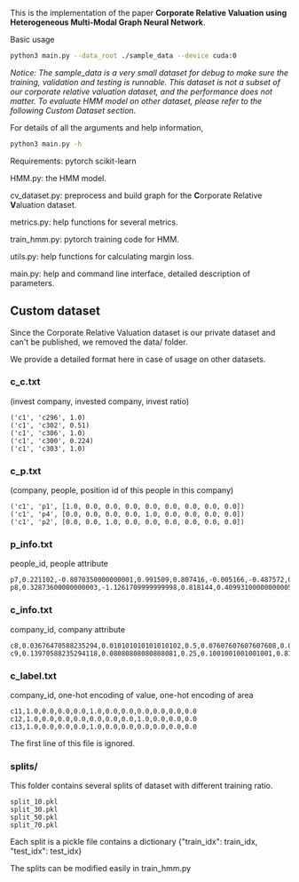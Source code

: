 This is the implementation of the paper **Corporate Relative Valuation using Heterogeneous Multi-Modal Graph Neural Network**.

Basic usage
```bash
python3 main.py --data_root ./sample_data --device cuda:0
```

*Notice: The sample_data is a very small dataset for debug to make sure the training, validation and testing is runnable. This dataset is not a subset of our corporate relative valuation dataset, and the performance does not matter. To evaluate HMM model on other dataset, please refer to the following Custom Dataset section*.

For details of all the arguments and help information, 
```bash
python3 main.py -h
```

Requirements: pytorch scikit-learn

HMM.py: the HMM model.

cv_dataset.py: preprocess and build graph for the **C**orporate Relative **V**aluation dataset.

metrics.py: help functions for several metrics.

train_hmm.py: pytorch training code for HMM.

utils.py: help functions for calculating margin loss.

main.py: help and command line interface, detailed description of parameters.

## Custom dataset

Since the Corporate Relative Valuation dataset is our private dataset and can't be published, we removed the data/ folder.

We provide a detailed format here in case of usage on other datasets.

### c_c.txt

(invest company, invested company, invest ratio)
```
('c1', 'c296', 1.0)
('c1', 'c302', 0.51)
('c1', 'c306', 1.0)
('c1', 'c300', 0.224)
('c1', 'c303', 1.0)
```

### c_p.txt

(company, people, position id of this people in this company)
```
('c1', 'p1', [1.0, 0.0, 0.0, 0.0, 0.0, 0.0, 0.0, 0.0, 0.0])
('c1', 'p4', [0.0, 0.0, 0.0, 0.0, 1.0, 0.0, 0.0, 0.0, 0.0])
('c1', 'p2', [0.0, 0.0, 1.0, 0.0, 0.0, 0.0, 0.0, 0.0, 0.0])
```

### p_info.txt

people_id, people attribute
```
p7,0.221102,-0.8070350000000001,0.991509,0.807416,-0.005166,-0.487572,0.501344,-1.416632,0.628414,0.567874,0.360421,0.212601,0.36958,-0.47801499999999997,0.368847,-0.8551709999999999,-0.24893099999999999,0.567555,0.35022,-0.10656500000000001,-0.11441400000000002,-0.23879499999999998,-0.649752,0.722106,0.6276189999999999,-0.632771,-0.675759,-0.091075,1.2500879999999999,-0.808951,0.09175499999999999,0.000155,-0.646505,0.282987,-0.407227,-0.213216,-0.17617,0.181603,-1.038985,0.7805489999999999,0.092196,1.197251,-0.173746,-0.261974,-1.022464,-0.353187,0.538159,0.036936000000000004,-0.021117,0.826942
p8,0.32873600000000003,-1.1261709999999998,0.818144,0.40993100000000005,0.20371199999999998,-0.571954,0.441104,-1.072633,0.814242,0.429817,0.416253,0.29029499999999997,0.187653,-0.63593,0.547273,-0.9295540000000001,-0.28747,0.5485939999999999,0.383912,-0.158203,-0.085238,-0.080536,-0.75967,0.518534,0.532878,-0.452219,-0.629105,0.254504,1.04034,-0.967375,0.048351,0.16630799999999998,-0.8869879999999999,0.328864,-0.070145,0.061027,-0.077671,0.421911,-1.0601209999999999,0.887494,-0.0015630000000000002,1.148855,-0.492716,-0.569242,-0.47010799999999997,-0.383949,0.765278,0.281625,0.11590999999999999,1.1091010000000001
```

### c_info.txt

company_id, company attribute
```
c8,0.03676470588235294,0.010101010101010102,0.5,0.07607607607607608,0.07407407407407407,0.0,0.10101010101010101,0.10101010101010101,0.14444444444444443,0.0,0.001001001001001001,0.05917159763313609,0.0,0.020202020202020204,0.020202020202020204,0.0,0.0,0.0,0.0,0.020202020202020204,0.020202020202020204,0.0,0.0,0.04040404040404041,0.04040404040404041,0.0,0.0,0.0,0.023023023023023025,0.020202020202020204,0.020202020202020204,0.0,0.0,0.5345345345345346,1.0,0.0,0.11983471074380166,0.29365079365079366,1.0,0.208,0.0,0.0,0.0,0.0,0.029411764705882353,0.8,0.01818181818181818,0.0,0.0,0.0,0.25,0.0,0.0,0.0,0.0,0.0,0.04040404040404041,0.04040404040404041,0.0,0.0,0.0,0.0,0.0,0.0,0.0,0.0,0.0,0.0,0.0,0.0,1.0,1.0,0.3333333333333333,0.2631578947368421,0.08,0.7,0.08708708708708708,0.0,0.005005005005005005,0.002002002002002002,0.011011011011011011,0.041928721174004195,0.657275,-0.862284,0.081813,-0.180645,0.016222,0.550884,0.255101,-0.552221,1.262831,0.915518,-0.199347,0.252942,-0.9568450000000001,0.480204,0.33599,-1.0000959999999999,-0.626958,0.263023,-0.655669,0.240542,-0.325152,-0.767717,-0.466624,0.8902389999999999,-0.37245300000000003,0.682639,0.001047,0.178925,-0.355698,0.738164,0.0033130000000000004,-1.058926,0.448704,0.812701,0.140457,0.07117899999999999,0.339116,0.724097,-0.639592,0.527254,0.31490999999999997,0.392828,0.40092300000000003,0.370839,0.137568,0.396802,1.189057,-0.051448,-0.005986,0.226675
c9,0.13970588235294118,0.08080808080808081,0.25,0.1001001001001001,0.8148148148148148,0.2702702702702703,0.030303030303030304,0.030303030303030304,0.37777777777777777,0.0,0.16616616616616617,0.1893491124260355,0.0,0.0,0.0,0.0,0.0,0.0,0.0,0.0,0.0,0.0,0.0,0.0,0.0,0.0,0.0,0.0,0.0,0.09090909090909091,0.09090909090909091,0.2222222222222222,0.035035035035035036,0.44344344344344344,1.0,0.0,0.004132231404958678,0.023809523809523808,1.0,0.994,0.0,0.0,0.0,0.0,0.058823529411764705,0.2,0.05454545454545454,0.0,0.0,0.16666666666666666,0.0,0.16666666666666666,0.0,0.0,0.0,0.0,0.0,0.0,0.0,0.0,0.0,0.0,0.0,0.0,0.0018975332068311196,0.0,0.0,0.0,0.0,0.0,1.0,0.6111111111111112,0.0,0.10526315789473684,0.04,1.0,0.4694694694694695,0.07607607607607608,0.009009009009009009,0.005005005005005005,0.12412412412412413,0.03773584905660377,-0.682394,-0.7438739999999999,-0.080481,0.27123200000000003,0.41206800000000005,-0.49625600000000003,-0.087916,0.121876,1.084676,-0.09635099999999999,0.532459,0.32848299999999997,0.123735,-0.382792,0.292707,-0.973769,-0.510128,1.159096,-0.565704,0.186474,-0.09529800000000001,0.10375799999999999,-0.301349,0.5155420000000001,0.41341400000000006,0.12383599999999999,-0.45242899999999997,-0.5446,-0.8026260000000001,0.137468,-0.5049739999999999,-0.053739999999999996,-0.022221,0.315576,-0.150534,-0.510097,0.187574,0.52137,-0.398167,0.26422199999999996,-0.470272,0.630664,0.61446,1.325348,-1.107867,-0.347516,0.49695600000000006,-0.550531,-0.967125,-0.397032
```

### c_label.txt

company_id, one-hot encoding of value, one-hot encoding of area
```
c11,1.0,0.0,0.0,0.0,1.0,0.0,0.0,0.0,0.0,0.0,0.0
c12,1.0,0.0,0.0,0.0,0.0,0.0,0.0,1.0,0.0,0.0,0.0
c13,1.0,0.0,0.0,0.0,1.0,0.0,0.0,0.0,0.0,0.0,0.0
```
The first line of this file is ignored.

### splits/

This folder contains several splits of dataset with different training ratio.

```
split_10.pkl
split_30.pkl
split_50.pkl
split_70.pkl
```

Each split is a pickle file contains a dictionary {"train_idx": train_idx, "test_idx": test_idx}

The splits can be modified easily in train_hmm.py
